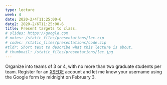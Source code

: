 ```yaml
---
type: lecture
week: 4
date: 2020-2/4T11:25:00-6
date2: 2020-2/6T11:25:00-6
title: Present targets to class.
# slides: https://google.com
# notes: /static_files/presentations/lec.zip
# codes: /static_files/presentations/code.zip
#tldr: Short text to describe what this lecture is about.
# thumbnail: /static_files/presentations/lec.jpg
---
```

Organize into teams of 3 or 4, with no more than two graduate students per team. Register for an [XSEDE](https://portal.xsede.org/) account and let me know your username using the Google form by midnight on February 3.
